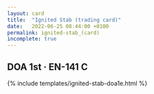 ```yaml
---
layout: card
title:  "Ignited Stab (trading card)"
date:   2022-06-25 08:44:00 +0100
permalink: ignited-stab_(card)
incomplete: true
---
```


## DOA 1st &middot; EN-141 C

{% include templates/ignited-stab-doa1e.html %}